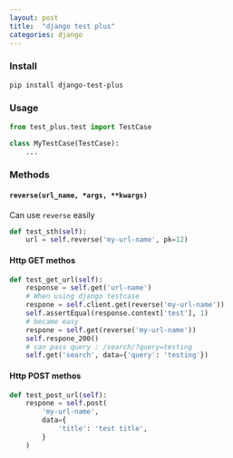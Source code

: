 ```yaml
---
layout: post
title:  "django test plus"
categories: django
---
```



### Install
```bash
pip install django-test-plus
```

### Usage
```python
from test_plus.test import TestCase

class MyTestCase(TestCase):
    ...
```


### Methods

#### `reverse(url_name, *args, **kwargs)`
Can use `reverse` easily
```python
def test_sth(self):
    url = self.reverse('my-url-name', pk=12)
```

#### Http GET methos
```python
def test_get_url(self):
    response = self.get('url-name')
    # When using django testcase
    respone = self.client.get(reverse('my-url-name'))
    self.assertEqual(response.context['test'], 1)
    # became easy
    respone = self.get(reverse('my-url-name'))
    self.respone_200()
    # can pass query : /search/?query=testing
    self.get('search', data={'query': 'testing'})
```

#### Http POST methos
```python
def test_post_url(self):
    respone = self.post(
        'my-url-name',
        data={
            'title': 'test title',
        }
    )
```
